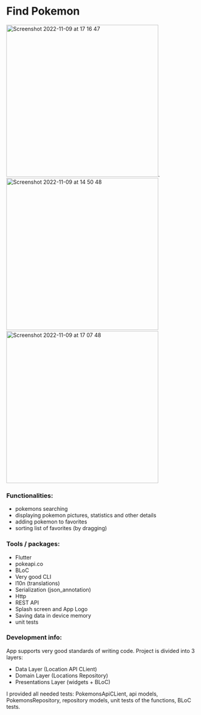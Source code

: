 # Find Pokemon


<img height="400" alt="Screenshot 2022-11-09 at 17 16 47" src="https://user-images.githubusercontent.com/38291070/200883104-a2407bd9-480a-40cc-b275-b5a27f7413fa.png">.   &nbsp;&nbsp;&nbsp;&nbsp;  <img height="400" alt="Screenshot 2022-11-09 at 14 50 48" src="https://user-images.githubusercontent.com/38291070/200847937-5de4993a-28f9-431f-b6d8-3bb56d54fcf2.png">  &nbsp;&nbsp;&nbsp;&nbsp;   <img height="400" alt="Screenshot 2022-11-09 at 17 07 48" src="https://user-images.githubusercontent.com/38291070/200880959-89a990fd-4895-4844-8c0e-a4ad8406c56b.png">


### Functionalities:
- pokemons searching
- displaying pokemon pictures, statistics and other details
- adding pokemon to favorites
- sorting list of favorites (by dragging)

### Tools / packages:
- Flutter
- pokeapi.co
- BLoC
- Very good CLI
- l10n (translations)
- Serialization (json_annotation)
- Http
- REST API
- Splash screen and App Logo
- Saving data in device memory
- unit tests


### Development info:
App supports very good standards of writing code. Project is divided into 3 layers:
- Data Layer (Location API CLient)
- Domain Layer (Locations Repository)
- Presentations Layer (widgets + BLoC)

I provided all needed tests: PokemonsApiCLient, api models, PokemonsRepository, repository models, unit tests of the functions, BLoC tests.

